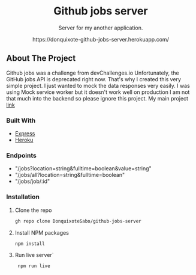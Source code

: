 <h1 align="center">Github jobs server</h3>

  <p align="center">
   Server for my another application.
  </p>
  <p align="center">
    https://donquixote-github-jobs-server.herokuapp.com/
  </p>


<!-- ABOUT THE PROJECT -->
## About The Project

Github jobs was a challenge from devChallenges.io
Unfortunately, the GitHub jobs API is deprecated right now. That's why I created this very simple project. I just wanted to mock the data responses very easily. I was using Mock service worker but it doesn't work well on production
I am not that much into the backend so please ignore this project.
My main project [link](https://github.com/DonquixoteSabo/Github-Jobs)

### Built With

* [Express](https://expressjs.com/)
* [Heroku](https://www.heroku.com/)

### Endpoints

* "/jobs?location=string&fulltime=boolean&value=string"
* "/jobs/all?location=string&fulltime=boolean"
* "/jobs/job/:id"


### Installation

1. Clone the repo
   ```sh
   gh repo clone DonquixoteSabo/github-jobs-server
   ```
2. Install NPM packages
   ```sh
   npm install
   ```
3. Run live server`
   ```sh
    npm run live
   ```
